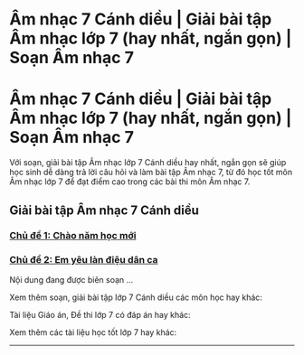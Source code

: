 # Âm nhạc 7 Cánh diều | Giải bài tập Âm nhạc lớp 7 (hay nhất, ngắn gọn) | Soạn Âm nhạc 7

# Âm nhạc 7 Cánh diều | Giải bài tập Âm nhạc lớp 7 (hay nhất, ngắn gọn) | Soạn Âm nhạc 7

Với soạn, giải bài tập Âm nhạc lớp 7 Cánh diều hay nhất, ngắn gọn sẽ giúp học sinh dễ dàng trả lời câu hỏi và làm bài tập Âm nhạc 7, từ đó học tốt môn Âm nhạc lớp 7 để đạt điểm cao trong các bài thi môn Âm nhạc 7.

## Giải bài tập Âm nhạc 7 Cánh diều

### [**Chủ đề 1: Chào năm học mới**](https://vietjack.com/am-nhac-7-cd/chu-de-1-chao-nam-hoc-moi.jsp)

### [**Chủ đề 2: Em yêu làn điệu dân ca**](https://vietjack.com/am-nhac-7-cd/chu-de-2-em-yeu-lan-dieu-dan-ca.jsp)

Nội dung đang được biên soạn ...

Xem thêm soạn, giải bài tập lớp 7 Cánh diều các môn học hay khác:

Tài liệu Giáo án, Đề thi lớp 7 có đáp án hay khác:

Xem thêm các tài liệu học tốt lớp 7 hay khác:

* * *
